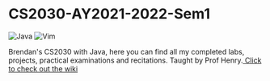 # CS2030-AY2021-2022-Sem1

<img alt="Java" src="https://img.shields.io/badge/java-%23ED8B00.svg?&style=for-the-badge&logo=java&logoColor=white"/> ![Vim](https://img.shields.io/badge/VIM-%2311AB00.svg?style=for-the-badge&logo=vim&logoColor=white)

Brendan's CS2030 with Java, here you can find all my completed labs, projects, practical examinations and recitations. Taught by Prof Henry.<a href ="https://github.com/nus-cs2030/2122-s1/wiki"> Click to check out the wiki </a>
